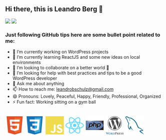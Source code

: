## Hi there, this is Leandro Berg 👋

 <div>
  <img height="160em" src="https://github-readme-stats.vercel.app/api?username=leandroberg&show_icons=true&include_all_commits=true&count_private=true" />
  <img height="160em" src="https://github-readme-stats.vercel.app/api/top-langs/?username=leandroberg&layout=compact&langs_count=7" />
</div>

### Just following GitHub tips here are some bullet point related to me:

- 🔭 I’m currently working on WordPress projects
- 🌱 I’m currently learning ReactJS and some new ideas on local environments
- 👯 I’m looking to collaborate on a better world 🥰
- 🤔 I’m looking for help with best practices and tips to be a good WordPress developer
- 💬 Ask me about anything
- 📫 How to reach me: leandrobschulz@gmail.com
- 😄 Pronouns: Lovely, Peaceful, Happy, Friendly, Professional, Organized
- ⚡ Fun fact: Working sitting on a gym ball

<br />

<div>
  <img align="center" alt="HTML" height="60" width="60" src="https://raw.githubusercontent.com/devicons/devicon/master/icons/html5/html5-original.svg">
  <img align="center" alt="CSS" height="60" width="60" src="https://raw.githubusercontent.com/devicons/devicon/master/icons/css3/css3-original.svg">
  <img align="center" alt="JS" height="60" width="60" src="https://raw.githubusercontent.com/devicons/devicon/master/icons/javascript/javascript-plain.svg">
  <img align="center" alt="ReactJS" height="60" width="60" src="https://raw.githubusercontent.com/devicons/devicon/master/icons/react/react-original.svg">
  <img align="center" alt="PHP" height="60" width="60" src="https://raw.githubusercontent.com/devicons/devicon/master/icons/php/php-original.svg">
  <img align="center" alt="WP" height="60" width="60" src="https://raw.githubusercontent.com/devicons/devicon/master/icons/wordpress/wordpress-original.svg">
  <img align="center" alt="MYSQL" height="60" width="60" src="https://raw.githubusercontent.com/devicons/devicon/master/icons/mysql/mysql-original.svg">
</div>
